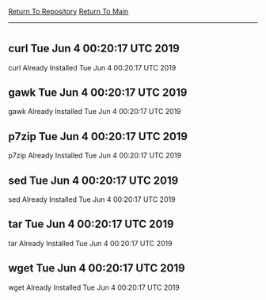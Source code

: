 [Return To Repository](https://github.com/deathbybandaid/piholeparser/)
[Return To Main](https://github.com/deathbybandaid/piholeparser/blob/master/RecentRunLogs/Mainlog.md)
____________________________________
# 
## curl Tue Jun 4 00:20:17 UTC 2019
curl Already Installed Tue Jun 4 00:20:17 UTC 2019
## gawk Tue Jun 4 00:20:17 UTC 2019
gawk Already Installed Tue Jun 4 00:20:17 UTC 2019
## p7zip Tue Jun 4 00:20:17 UTC 2019
p7zip Already Installed Tue Jun 4 00:20:17 UTC 2019
## sed Tue Jun 4 00:20:17 UTC 2019
sed Already Installed Tue Jun 4 00:20:17 UTC 2019
## tar Tue Jun 4 00:20:17 UTC 2019
tar Already Installed Tue Jun 4 00:20:17 UTC 2019
## wget Tue Jun 4 00:20:17 UTC 2019
wget Already Installed Tue Jun 4 00:20:17 UTC 2019
